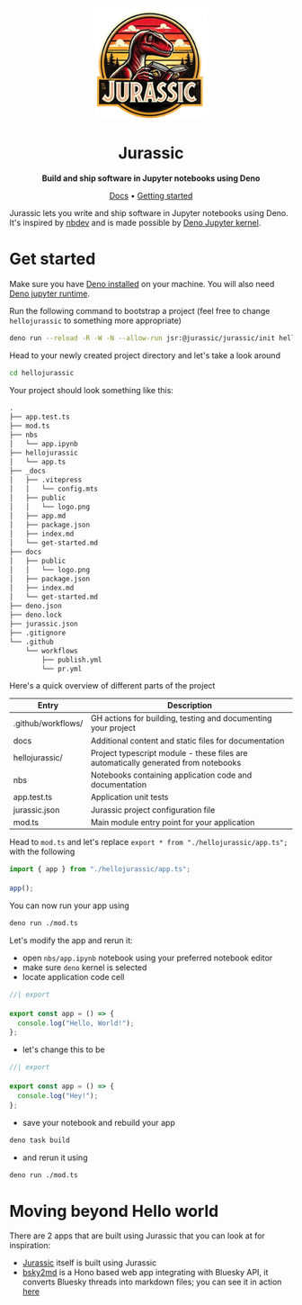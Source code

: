 <div align="center">

<img width=200 src="./docs/public/jurassic.png">

# Jurassic

**Build and ship software in Jupyter notebooks using Deno**

[Docs](https://callmephilip.com/jurassic) • [Getting started](#getting-started)

</div>

Jurassic lets you write and ship software in Jupyter notebooks using Deno. It's
inspired by [nbdev](https://nbdev.fast.ai/) and is made possible by
[Deno Jupyter kernel](https://docs.deno.com/runtime/reference/cli/jupyter/).

# Get started

Make sure you have
[Deno installed](https://docs.deno.com/runtime/getting_started/installation/) on
your machine. You will also need
[Deno jupyter runtime](https://docs.deno.com/runtime/reference/cli/jupyter/#quickstart).

Run the following command to bootstrap a project (feel free to change
`hellojurassic` to something more appropriate)

```bash
deno run --reload -R -W -N --allow-run jsr:@jurassic/jurassic/init hellojurassic
```

Head to your newly created project directory and let's take a look around

```bash
cd hellojurassic
```

Your project should look something like this:

```
.
├── app.test.ts
├── mod.ts
├── nbs
│   └── app.ipynb
├── hellojurassic
│   └── app.ts
├── _docs
│   ├── .vitepress
│   │   └── config.mts
│   ├── public
│   │   └── logo.png
│   ├── app.md
│   ├── package.json
│   ├── index.md
│   └── get-started.md
├── docs
│   ├── public
│   │   └── logo.png
│   ├── package.json
│   ├── index.md
│   └── get-started.md
├── deno.json
├── deno.lock
├── jurassic.json
├── .gitignore
└── .github
    └── workflows
        ├── publish.yml
        └── pr.yml
```

Here's a quick overview of different parts of the project

| Entry              | Description                                                                        |
| ------------------ | ---------------------------------------------------------------------------------- |
| .github/workflows/ | GH actions for building, testing and documenting your project                      |
| docs               | Additional content and static files for documentation                              |
| hellojurassic/     | Project typescript module - these files are automatically generated from notebooks |
| nbs                | Notebooks containing application code and documentation                            |
| app.test.ts        | Application unit tests                                                             |
| jurassic.json      | Jurassic project configuration file                                                |
| mod.ts             | Main module entry point for your application                                       |

Head to `mod.ts` and let's replace `export * from "./hellojurassic/app.ts";`
with the following

```ts
import { app } from "./hellojurassic/app.ts";

app();
```

You can now run your app using

```bash
deno run ./mod.ts
```

Let's modify the app and rerun it:

- open `nbs/app.ipynb` notebook using your preferred notebook editor
- make sure `deno` kernel is selected
- locate application code cell

```ts
//| export

export const app = () => {
  console.log("Hello, World!");
};
```

- let's change this to be

```ts
//| export

export const app = () => {
  console.log("Hey!");
};
```

- save your notebook and rebuild your app

```bash
deno task build
```

- and rerun it using

```bash
deno run ./mod.ts
```

# Moving beyond Hello world

There are 2 apps that are built using Jurassic that you can look at for
inspiration:

- [Jurassic](https://github.com/callmephilip/jurassic) itself is built using
  Jurassic
- [bsky2md](https://github.com/callmephilip/bsky2md) is a Hono based web app
  integrating with Bluesky API, it converts Bluesky threads into markdown files;
  you can see it in action [here](https://bsky2md.deno.dev)
